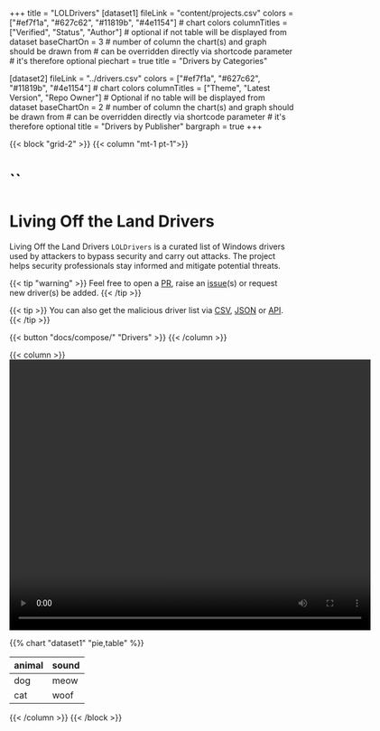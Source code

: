 +++
title = "LOLDrivers"
[dataset1]
  fileLink = "content/projects.csv"
  colors = ["#ef7f1a", "#627c62", "#11819b", "#4e1154"] # chart colors
  columnTitles = ["Verified", "Status", "Author"] # optional if not table will be displayed from dataset
  baseChartOn = 3 # number of column the chart(s) and graph should be drawn from # can be overridden directly via shortcode parameter # it's therefore optional
  piechart = true
  title = "Drivers by Categories"

[dataset2]
  fileLink = "../drivers.csv" 
  colors = ["#ef7f1a", "#627c62", "#11819b", "#4e1154"] # chart colors
  columnTitles = ["Theme", "Latest Version", "Repo Owner"] # Optional if no table will be displayed from dataset
  baseChartOn = 2 # number of column the chart(s) and graph should be drawn from # can be overridden directly via shortcode parameter # it's therefore optional
  title = "Drivers by Publisher"
  bargraph = true
+++

{{< block "grid-2" >}}
{{< column "mt-1 pt-1">}}

# `` 
# Living Off the Land Drivers 
Living Off the Land Drivers `LOLDrivers` is a curated list of Windows drivers used by attackers to bypass security and carry out attacks. The project helps security professionals stay informed and mitigate potential threats.

{{< tip "warning" >}}
Feel free to open a [PR](https://github.com/magicsword-io/LOLDrivers/pulls), raise an [issue](https://github.com/magicsword-io/LOLDrivers/issues/new/choose "Open a Github Issue")(s) or request new driver(s) be added. 
{{< /tip >}}

{{< tip >}}
You can also get the malicious driver list via [CSV](), [JSON]() or [API]().
{{< /tip >}}

{{< button "docs/compose/" "Drivers" >}}
{{< /column >}}

{{< column >}}
<video width="640" height="480" controls autoplay loop>
  <source src="images/chickens.mp4" type="video/mp4">
  Your browser does not support the video tag.
</video>

{{% chart "dataset1" "pie,table" %}}

| animal | sound |
|--------|-------|
| dog    | meow  |
| cat    | woof  |


{{< /column >}}
{{< /block >}}
